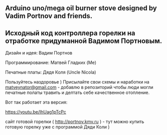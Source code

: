 
## Arduino uno/mega oil burner stove designed by Vadim Portnov and friends.
## Исходный код контроллера горелки на отработке придуманной Вадимом Портновым. 


Дизайн и идея: Вадим Портнов 

Программирование: Матвей Гладких (Me)

Печатные платы: Дядя Коля (Uncle Nicola)

Пользуйтесь наздоровье )
Присылайте свои схемы и наработки на matveynator@gmail.com - добавлю в репозиторий чтобы люди могли печатные полаты травить и делтать себе качественное отопление.

Вот так работает эта версия:

https://youtu.be/IhUag1pTcPc

сайт готовой горелки ( http://portnov.kmv.ru ) - тут можно купить готовую горелку уже с программой Дяди Коли )
